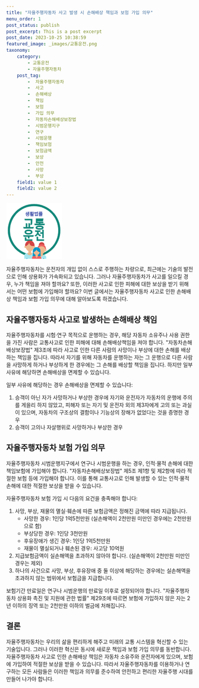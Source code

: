 ```yaml
---
title: "자율주행자동차 사고 발생 시 손해배상 책임과 보험 가입 의무"
menu_order: 1
post_status: publish
post_excerpt: This is a post excerpt
post_date: 2023-10-25 10:38:59
featured_image: _images/교통운전.png
taxonomy:
    category:
        - 교통운전
        - 자율주행자동차
    post_tag:
        -  자율주행자동차
        -  사고
        -  손해배상
        -  책임
        -  보험
        -  가입 의무
        -  자동차손해배상보장법
        -  시범운행지구
        -  연구
        -  시범운행
        -  책임보험
        -  보험금액
        -  보상
        -  안전
        -  사망
        -  부상
    field1: value 1
    field2: value 2
---
```


![교통운전](/_images/교통운전.png)


자율주행자동차는 운전자의 개입 없이 스스로 주행하는 차량으로, 최근에는 기술의 발전으로 인해 상용화가 가속화되고 있습니다. 그러나 자율주행자동차가 사고를 일으킬 경우, 누가 책임을 져야 할까요? 또한, 이러한 사고로 인한 피해에 대한 보상을 받기 위해서는 어떤 보험에 가입해야 할까요? 이번 글에서는 자율주행자동차 사고로 인한 손해배상 책임과 보험 가입 의무에 대해 알아보도록 하겠습니다.

## 자율주행자동차 사고로 발생하는 손해배상 책임

자율주행자동차를 시험·연구 목적으로 운행하는 경우, 해당 자동차 소유주나 사용 권한을 가진 사람은 교통사고로 인한 피해에 대해 손해배상책임을 져야 합니다. "자동차손해배상보장법" 제3조에 따라 사고로 인한 다른 사람의 사망이나 부상에 대한 손해를 배상하는 책임을 집니다. 따라서 자기를 위해 자동차를 운행하는 자는 그 운행으로 다른 사람을 사망하게 하거나 부상하게 한 경우에는 그 손해를 배상할 책임을 집니다. 하지만 일부 사유에 해당하면 손해배상을 면제할 수 있습니다.

일부 사유에 해당하는 경우 손해배상을 면제할 수 있습니다:
1. 승객이 아닌 자가 사망하거나 부상한 경우에 자기와 운전자가 자동차의 운행에 주의를 게을리 하지 않았고, 피해자 또는 자기 및 운전자 외의 제3자에게 고의 또는 과실이 있으며, 자동차의 구조상의 결함이나 기능상의 장해가 없었다는 것을 증명한 경우
2. 승객이 고의나 자살행위로 사망하거나 부상한 경우

## 자율주행자동차 보험 가입 의무

자율주행자동차 시범운행지구에서 연구나 시범운행을 하는 경우, 인적·물적 손해에 대한 책임보험에 가입해야 합니다. "자동차손해배상보장법" 제5조 제1항 및 제2항에 따라 적절한 보험 등에 가입해야 합니다. 이를 통해 교통사고로 인해 발생할 수 있는 인적·물적 손해에 대한 적절한 보상을 받을 수 있습니다.

자율주행자동차 보험 가입 시 다음의 요건을 충족해야 합니다:
1. 사망, 부상, 재물의 멸실·훼손에 따른 보험금액은 정해진 금액에 따라 지급됩니다.
   - 사망한 경우: 1인당 1억5천만원 (실손해액이 2천만원 미만인 경우에는 2천만원으로 함)
   - 부상당한 경우: 1인당 3천만원
   - 후유장애가 생긴 경우: 1인당 1억5천만원
   - 재물이 멸실되거나 훼손된 경우: 사고당 10억원
2. 지급보험금액이 실손해액을 초과하지 않아야 합니다. (실손해액이 2천만원 미만인 경우는 제외)
3. 하나의 사건으로 사망, 부상, 후유장애 중 둘 이상에 해당하는 경우에는 실손해액을 초과하지 않는 범위에서 보험금을 지급합니다.

보험기간 만료일은 연구나 시범운행의 만료일 이후로 설정되어야 합니다. "자율주행자동차 상용화 촉진 및 지원에 관한 법률" 제29조에 따르면 보험에 가입하지 않은 자는 2년 이하의 징역 또는 2천만원 이하의 벌금에 처해집니다.

## 결론

자율주행자동차는 우리의 삶을 편리하게 해주고 미래의 교통 시스템을 혁신할 수 있는 기술입니다. 그러나 이러한 혁신은 동시에 새로운 책임과 보험 가입 의무를 동반합니다. 자율주행자동차 사고로 인한 손해배상 책임은 자동차 소유주와 운전자에게 있으며, 보험에 가입하여 적절한 보상을 받을 수 있습니다. 따라서 자율주행자동차를 이용하거나 연구하는 모든 사람들은 이러한 책임과 의무를 준수하여 안전하고 편리한 자율주행 시대를 만들어 나가야 합니다.

